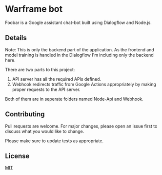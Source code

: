 # Warframe bot

Foobar is a Google assistant chat-bot built using Dialogflow and Node.js.

## Details

Note: This is only the backend part of the application. As the frontend and model training is handled in the Dialogflow I'm including only the backend here.

There are two parts to this project:
 1. API server has all the required APIs defined.
 2. Webhook redirects traffic from Google Actions appropriately by making proper requests to the API server.

Both of them are in seperate folders named Node-Api and Webhook. 

## Contributing
Pull requests are welcome. For major changes, please open an issue first to discuss what you would like to change.

Please make sure to update tests as appropriate.

## License
[MIT](https://choosealicense.com/licenses/mit/)
